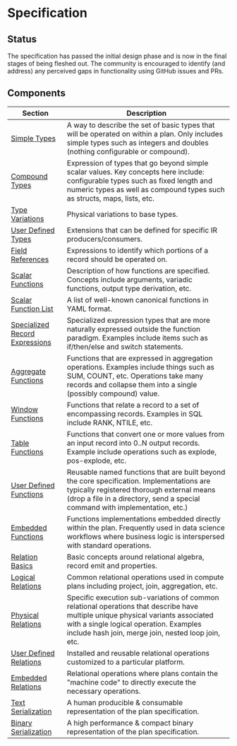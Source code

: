 # Specification



## Status

The specification has passed the initial design phase and is now in the final stages of being fleshed out.  The community is encouraged to identify (and address) any perceived gaps in functionality using GitHub issues and PRs.


## Components

| Section                                                      | Description                                                  |
| ------------------------------------------------------------ | ------------------------------------------------------------ |
| [Simple Types](/types/type_classes#simple-types)             | A way to describe the set of basic types that will be operated on within a plan. Only includes simple types such as integers and doubles (nothing configurable or compound). |
| [Compound Types](/types/type_classes#compound-types)         | Expression of types that go beyond simple scalar values. Key concepts here include: configurable types such as fixed length and numeric types as well as compound types such as structs, maps, lists, etc. |
| [Type Variations](/types/type_variations)                    | Physical variations to base types.                           |
| [User Defined Types](/types/type_classes#user-defined-types) | Extensions that can be defined for specific IR producers/consumers. |
| [Field References](/expressions/field_references)            | Expressions to identify which portions of a record should be operated on.     |
| [Scalar Functions](/expressions/scalar_functions)            | Description of how functions are specified. Concepts include arguments, variadic functions, output type derivation, etc. |
| [Scalar Function List](https://github.com/substrait-io/substrait/blob/main/extensions/scalar_functions.yaml) | A list of well-known canonical functions in YAML format.     |
| [Specialized Record Expressions](/expressions/specialized_record_expressions) | Specialized expression types that are more naturally expressed outside the function paradigm. Examples include items such as if/then/else and switch statements. |
| [Aggregate Functions](/expressions/aggregate_functions)      | Functions that are expressed in aggregation operations. Examples include things such as SUM, COUNT, etc. Operations take many records and collapse them into a single (possibly compound) value. |
| [Window Functions](/expressions/window_functions)            | Functions that relate a record to a set of encompassing records. Examples in SQL include RANK, NTILE, etc. |
| [Table Functions](/expressions/table_functions)              | Functions that convert one or more values from an input record into 0..N output records. Example include operations such as explode, pos-explode, etc. |
| [User Defined Functions](/expressions/user_defined_functions) | Reusable named functions that are built beyond the core specification. Implementations are typically registered thorough external means (drop a file in a directory, send a special command with implementation, etc.) |
| [Embedded Functions](/expressions/embedded_functions)        | Functions implementations embedded directly within the plan. Frequently used in data science workflows where business logic is interspersed with standard operations. |
| [Relation Basics](/relations/basics)                         | Basic concepts around relational algebra, record emit and properties. |
| [Logical Relations](/relations/logical_relations)            | Common relational operations used in compute plans including project, join, aggregation, etc. |
| [Physical Relations](/relations/physical_relations)          | Specific execution sub-variations of common relational operations that describe have multiple unique physical variants associated with a single logical operation. Examples include hash join, merge join, nested loop join, etc. |
| [User Defined Relations](/relations/user_defined_relations)  | Installed and reusable relational operations customized to a particular platform. |
| [Embedded Relations](/relations/embedded_relations)          | Relational operations where plans contain the "machine code" to directly execute the necessary operations. |
| [Text Serialization](/serialization/text_serialization)      | A human producible & consumable representation of the plan specification. |
| [Binary Serialization](/serialization/binary_serialization)  | A high performance & compact binary representation of the plan specification. |

